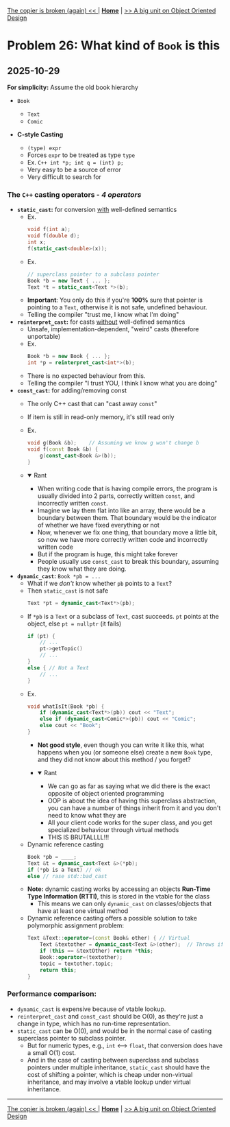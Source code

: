[The copier is broken (again) << ](./problem_22.md) | [**Home**](../README.md) | [>> A big unit on Object Oriented Design](./object_oriented_design.md)

# Problem 26: What kind of `Book` is this
## **2025-10-29**

**For simplicity:** Assume the old book hierarchy

- `Book`
    - `Text`
    - `Comic`

- **C-style Casting**
    - `(type) expr`
    - Forces `expr` to be treated as type `type`
    - Ex. ```C++
            int *p;
            int q = (int) p;
          ```
    - Very easy to be a source of error
    - Very difficult to search for

### **The `C++` casting operators - _4 operators_**
- **`static_cast`:** for conversion <u>with</u> well-defined semantics
    - Ex. 
        ```C++
        void f(int a); 
        void f(double d);
        int x;
        f(static_cast<double>(x));
        ```
    - Ex. 
        ```C++
        // superclass pointer to a subclass pointer
        Book *b = new Text { ... };
        Text *t = static_cast<Text *>(b);
        ```
    - **Important**: You only do this if you're **100%** sure that pointer is pointing to a `Text`, otherwise it is not safe, undefined behaviour.
    - Telling the compiler "trust me, I know what I'm doing"
- **`reinterpret_cast`:** for casts <u>without</u> well-defined semantics
    - Unsafe, implementation-dependent, "weird" casts (therefore unportable)
    - Ex. 
        ```C++
        Book *b = new Book { ... };
        int *p = reinterpret_cast<int*>(b);
        ```
    - There is no expected behaviour from this.
    - Telling the compiler "I trust YOU, I think I know what you are doing"
- **`const_cast`:** for adding/removing const
    - The only C++ cast that can "cast away `const`"
    - If item is still in read-only memory, it's still read only
    - Ex. 
        ```C++
        void g(Book &b);    // Assuming we know g won't change b 
        void f(const Book &b) {
            g(const_cast<Book &>(b));
        }
        ```
    - <details open> <summary>Rant</summary>
        
        - When writing code that is having compile errors, the program is usually divided into 2 parts, correctly written `const`, and incorrectly written `const`.
        - Imagine we lay them flat into like an array, there would be a boundary between them. That boundary would be the indicator of whether we have fixed everything or not
        - Now, whenever we fix one thing, that boundary move a little bit, so now we have more correctly written code and incorrectly written code
        - But if the program is huge, this might take forever
        - People usually use `const_cast` to break this boundary, assuming they know what they are doing.
      </details>
- **`dynamic_cast`:**  `Book *pb = ...`
    - What if we _don't_ know whether `pb` points to a `Text`?
    - Then `static_cast` is not safe
        ```C++
        Text *pt = dynamic_cast<Text*>(pb);
        ```
    - If `*pb` is a `Text` or a subclass of `Text`, cast succeeds. `pt` points at the object, else `pt = nullptr` (it fails)
        ```C++
        if (pt) { 
            // ... 
            pt->getTopic() 
            // ... 
        }
        else { // Not a Text
            // ...
        }
        ```
    - Ex.
        ```C++
        void whatIsIt(Book *pb) {    
            if (dynamic_cast<Text*>(pb)) cout << "Text";
            else if (dynamic_cast<Comic*>(pb)) cout << "Comic";
            else cout << "Book";
        }
        ```
        - **Not good style**, even though you can write it like this, what happens when you (or someone else) create a new `Book` type, and they did not know about this method / you forget?
        - <details open>
            <summary> Rant </summary>

            - We can go as far as saying what we did there is the exact opposite of object oriented programming
            - OOP is about the idea of having this superclass abstraction, you can have a number of things inherit from it and you don't need to know what they are
            - All your client code works for the super class, and you get specialized behaviour through virtual methods
            - THIS IS BRUTALLLL!!!
          </details>
    - Dynamic reference casting
        ```C++
        Book *pb = ____;
        Text &t = dynamic_cast<Text &>(*pb);
        if (*pb is a Text) // ok
        else // rase std::bad_cast
        ```
    - **Note:** dynamic casting works by accessing an objects **Run-Time Type Information (RTTI)**, this is stored in the vtable for the class 
        - This means we can only `dynamic_cast` on classes/objects that have at least one virtual method
    - Dynamic reference casting offers a possible solution to take polymorphic assignment problem:
        ```C++
        Text &Text::operator=(const Book& other) { // Virtual
            Text &textother = dynamic_cast<Text &>(other);  // Throws if other is not a Text
            if (this == &textOther) return *this;
            Book::operator=(textother);
            topic = textother.topic;
            return this; 
        }
        ```


### **Performance comparison:**
- `dynamic_cast` is expensive because of vtable lookup.
- `reinterpret_cast` and `const_cast` should be O(0), as they're just a change in type, which has no run-time representation. 
- `static_cast` can be O(0), and would be in the normal case of casting superclass pointer to subclass pointer. 
  - But for numeric types, e.g., `int` <--> `float`, that conversion does have a small O(1) cost. 
  - And in the case of casting between superclass and subclass pointers under multiple inheritance, `static_cast` should have the cost of shifting a pointer, which is cheap under non-virtual inheritance, and may involve a vtable lookup under virtual inheritance.


---
[The copier is broken (again) << ](./problem_22.md) | [**Home**](../README.md) | [>> A big unit on Object Oriented Design](./object_oriented_design.md)
